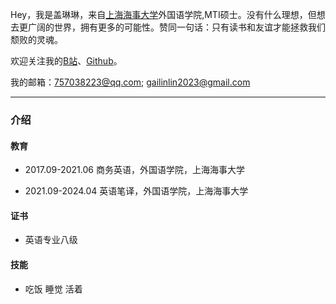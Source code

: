 Hey，我是盖琳琳，来自[上海海事大学](https://www.shmtu.edu.cn/)外国语学院,MTI硕士。没有什么理想，但想去更广阔的世界，拥有更多的可能性。赞同一句话：只有读书和友谊才能拯救我们颓败的灵魂。

欢迎关注我的[B站](https://space.bilibili.com/326423450?spm_id_from=333.999.0.0)、[Github](https://github.com/gailinlin)。

我的邮箱：757038223@qq.com; gailinlin2023@gmail.com

---

### 介绍

#### 教育

* 2017.09-2021.06   商务英语，外国语学院，上海海事大学  

* 2021.09-2024.04   英语笔译，外国语学院，上海海事大学  

#### 证书

* 英语专业八级

#### 技能

* 吃饭 睡觉 活着
